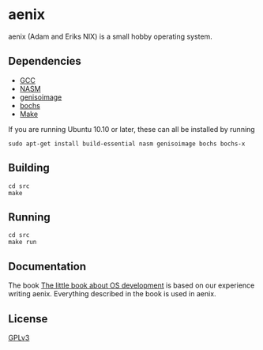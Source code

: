 # aenix

aenix (Adam and Eriks NIX) is a small hobby operating system.

## Dependencies
- [GCC](http://gcc.gnu.org/)
- [NASM](http://www.nasm.us/)
- [genisoimage](http://cdrkit.org/)
- [bochs](http://bochs.sourceforge.net/)
- [Make](http://www.gnu.org/software/make/)

If you are running Ubuntu 10.10 or later, these can all be installed by running

    sudo apt-get install build-essential nasm genisoimage bochs bochs-x

## Building

    cd src
    make

## Running

    cd src
    make run

## Documentation
The book [The little book about OS development](http://littleosbook.github.com) is
based on our experience writing aenix. Everything described in the book is used
in aenix.

## License
[GPLv3](http://www.gnu.org/licenses/gpl.html)

